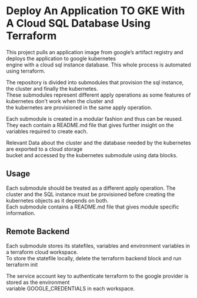 # Deploy An Application TO GKE With A Cloud SQL Database Using Terraform
This project pulls an application image from google’s artifact registry and deploys the application to google kubernetes <br />
engine with a cloud sql instance database. This whole process is automated using terraform.

The repository is divided into submodules that provision the sql instance, the cluster and finally the kubernetes. <br />
These submodules represent different apply operations as some features of kubernetes don't work when the cluster and <br />
the kubernetes are provisioned in the same apply operation. 

Each submodule is created in a modular fashion and thus can be reused. <br />
They each contain a README.md file that  gives further insight on the variables required to create each.

Relevant Data about the cluster and the database needed by the kubernetes are exported to a cloud storage <br />
bucket and accessed by the kubernetes submodule using data blocks.


## Usage
Each submodule should be treated as a different apply operation. 
The cluster and the SQL instance must be provisioned before creating the kubernetes objects as it depends on both.<br /> 
Each submodule contains a README.md file that gives module specific information.


## Remote Backend
Each submodule stores its statefiles, variables and environment variables in a terraform cloud workspace. <br />
To store the statefile locally, delete the terraform backend block and run terraform init

The service account key to authenticate terraform to the google provider is stored as the environment <br />
variable GOOGLE_CREDENTIALS in each workspace.



